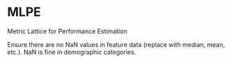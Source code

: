 # MLPE
Metric Lattice for Performance Estimation

Ensure there are no NaN values in feature data (replace with median, mean, etc.). NaN is fine in demographic categories.

